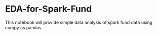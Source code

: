 # EDA-for-Spark-Fund
This notebook will provide simple data analysis of spark fund data using numpy as pandas.

